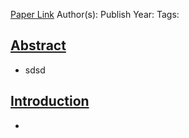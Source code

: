 
[Paper Link]()
Author(s):
Publish Year: 
Tags: 

## <u>Abstract</u>
- sdsd

## <u>Introduction</u>
- 